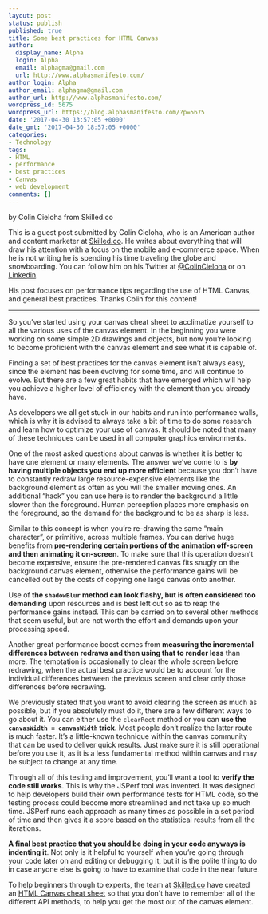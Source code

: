 ```yaml
---
layout: post
status: publish
published: true
title: Some best practices for HTML Canvas
author:
  display_name: Alpha
  login: Alpha
  email: alphagma@gmail.com
  url: http://www.alphasmanifesto.com/
author_login: Alpha
author_email: alphagma@gmail.com
author_url: http://www.alphasmanifesto.com/
wordpress_id: 5675
wordpress_url: https://blog.alphasmanifesto.com/?p=5675
date: '2017-04-30 13:57:05 +0000'
date_gmt: '2017-04-30 18:57:05 +0000'
categories:
- Technology
tags:
- HTML
- performance
- best practices
- Canvas
- web development
comments: []
---
```


by Colin Cieloha from Skilled.co


This is a guest post submitted by Colin Cieloha, who is an American author and content marketer at <a href="https://skilled.co/">Skilled.co</a>. He writes about everything that will draw his attention with a focus on the mobile and e-commerce space. When he is not writing he is spending his time traveling the globe and snowboarding. You can follow him on his Twitter at <a href="https://twitter.com/ColinCieloha">@ColinCieloha</a> or on <a href="https://www.linkedin.com/in/colin-cieloha-7a01ab55">Linkedin</a>.

His post focuses on performance tips regarding the use of HTML Canvas, and general best practices. Thanks Colin for this content!

---

So you&rsquo;ve started using your canvas cheat sheet to acclimatize yourself to all the various uses of the canvas element. In the beginning you were working on some simple 2D drawings and objects, but now you&rsquo;re looking to become proficient with the canvas element and see what it is capable of.

Finding a set of best practices for the canvas element isn&rsquo;t always easy, since the element has been evolving for some time, and will continue to evolve. But there are a few great habits that have emerged which will help you achieve a higher level of efficiency with the element than you already have.

<!--more-->

As developers we all get stuck in our habits and run into performance walls, which is why it is advised to always take a bit of time to do some research and learn how to optimize your use of canvas. It should be noted that many of these techniques can be used in all computer graphics environments.

One of the most asked questions about canvas is whether it is better to have one element or many elements. The answer we&rsquo;ve come to is **by having multiple objects you end up more efficient** because you don&rsquo;t have to constantly redraw large resource-expensive elements like the background element as often as you will the smaller moving ones. An additional &ldquo;hack&rdquo; you can use here is to render the background a little slower than the foreground. Human perception places more emphasis on the foreground, so the demand for the background to be as sharp is less.

Similar to this concept is when you&rsquo;re re-drawing the same &ldquo;main character&rdquo;, or primitive, across multiple frames. You can derive huge benefits from **pre-rendering certain portions of the animation off-screen and then animating it on-screen**. To make sure that this operation doesn&rsquo;t become expensive, ensure the pre-rendered canvas fits snugly on the background canvas element, otherwise the performance gains will be cancelled out by the costs of copying one large canvas onto another.

Use of **the `shadowBlur` method can look flashy, but is often considered too demanding** upon resources and is best left out so as to reap the performance gains instead. This can be carried on to several other methods that seem useful, but are not worth the effort and demands upon your processing speed.

Another great performance boost comes from **measuring the incremental differences between redraws and then using that to render less** than more. The temptation is occasionally to clear the whole screen before redrawing, when the actual best practice would be to account for the individual differences between the previous screen and clear only those differences before redrawing.

We previously stated that you want to avoid clearing the screen as much as possible, but if you absolutely must do it, there are a few different ways to go about it. You can either use the `clearRect` method or you can **use the `canvasWidth = canvasWidth` trick**. Most people don&rsquo;t realize the latter route is much faster. It&rsquo;s a little-known technique within the canvas community that can be used to deliver quick results. Just make sure it is still operational before you use it, as it is a less fundamental method within canvas and may be subject to change at any time.

Through all of this testing and improvement, you&rsquo;ll want a tool to **verify the code still works**. This is why the JSPerf tool was invented. It was designed to help developers build their own performance tests for HTML code, so the testing process could become more streamlined and not take up so much time. JSPerf runs each approach as many times as possible in a set period of time and then gives it a score based on the statistical results from all the iterations.

**A final best practice that you should be doing in your code anyways is indenting it**. Not only is it helpful to yourself when you&rsquo;re going through your code later on and editing or debugging it, but it is the polite thing to do in case anyone else is going to have to examine that code in the near future.

To help beginners through to experts, the team at <a href="https://skilled.co/">Skilled.co</a> have created an <a href="https://skilled.co/html-canvas/">HTML Canvas cheat sheet</a> so that you don't have to remember all of the different API methods, to help you get the most out of the canvas element.
